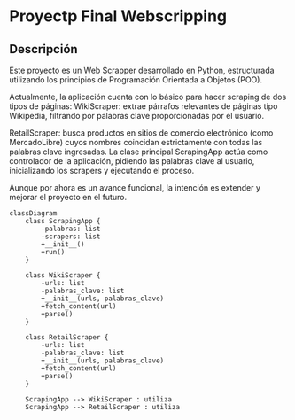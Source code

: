 # Proyectp Final Webscripping
## **Descripción**


Este proyecto es un Web Scrapper desarrollado en Python, estructurada utilizando los principios de Programación Orientada a Objetos (POO).

Actualmente, la aplicación cuenta con lo básico para hacer scraping de dos tipos de páginas:
WikiScraper: extrae párrafos relevantes de páginas tipo Wikipedia, filtrando por palabras clave proporcionadas por el usuario.

RetailScraper: busca productos en sitios de comercio electrónico (como MercadoLibre) cuyos nombres coincidan estrictamente con todas las palabras clave ingresadas.
La clase principal ScrapingApp actúa como controlador de la aplicación, pidiendo las palabras clave al usuario, inicializando los scrapers y ejecutando el proceso.

Aunque por ahora es un avance funcional, la intención es extender y mejorar el proyecto en el futuro.



```mermaid
classDiagram
    class ScrapingApp {
        -palabras: list
        -scrapers: list
        +__init__()
        +run()
    }

    class WikiScraper {
        -urls: list
        -palabras_clave: list
        +__init__(urls, palabras_clave)
        +fetch_content(url)
        +parse()
    }

    class RetailScraper {
        -urls: list
        -palabras_clave: list
        +__init__(urls, palabras_clave)
        +fetch_content(url)
        +parse()
    }

    ScrapingApp --> WikiScraper : utiliza
    ScrapingApp --> RetailScraper : utiliza
